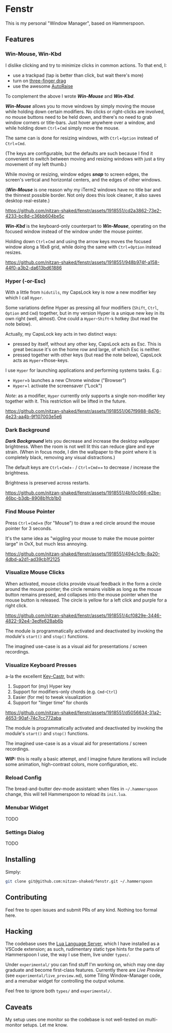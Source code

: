 # Fenstr

This is my personal "Window Manager", based on Hammerspoon.

## Features

### Win-Mouse, Win-Kbd

I dislike clicking and try to minimize clicks in common actions. To that end, I:

* use a trackpad (tap is better than click, but wait there's more)
* turn on [three-finger drag](https://support.apple.com/en-il/HT204609)
* use the awesome [AutoRaise](https://github.com/sbmpost/AutoRaise)

To complement the above I wrote _**Win-Mouse**_ and _**Win-Kbd**_.

_**Win-Mouse**_ allows you to move windows by simply moving the mouse while holding down certain modifiers. No clicks or right-clicks are involved, no mouse buttons need to be held down, and there's no need to grab window corners or title-bars. Just hover anywhere over a window, and while holding down `Ctrl`+`Cmd` simply move the mouse.

The same can is done for resizing windows, with `Ctrl`+`Option` instead of `Ctrl`+`Cmd`.

(The keys are configurable, but the defaults are such because I find it convenient to switch between moving and resizing windows with just a tiny movement of my left thumb.)

While moving or resizing, window edges _**snap**_ to screen edges, the screen's vertical and horizontal centers, and the edges of other windows.

(_**Win-Mouse**_ is one reason why my iTerm2 windows have no title bar and the thinnest possible border. Not only does this look cleaner, it also saves desktop real-estate.)

https://github.com/nitzan-shaked/fenstr/assets/1918551/cd2a3862-73e2-4233-bc8d-c36bb604be5c

_**Win-Kbd**_ is the keyboard-only counterpart to _**Win-Mouse**_, operating on the focused window instead of the window under the mouse pointer.

Holding down `Ctrl`+`Cmd` and using the arrow keys moves the focused window along a 16x8 grid, while doing the same with `Ctrl`+`Option` instead resizes.

https://github.com/nitzan-shaked/fenstr/assets/1918551/948b974f-a158-44f0-a3b2-da613bd61886

### Hyper (-or-Esc)

With a little from `hidutils`, my CapsLock key is now a new modifier key which I call `Hyper`.

Some variations define Hyper as pressing all four modifiers (`Shift`, `Ctrl`, `Option` and `Cmd`) together, but in my version Hyper is a unique new key in its own right (well, almost). One could a `Hyper`-`Shift`-`k` hotkey (but read the note below).

Actually, my CapsLock key acts in two distinct ways:

* pressed by itself, without any other key, CapsLock acts as Esc. This is great because it's on the home row and large, of which Esc is neither.
* pressed together with other keys (but read the note below), CapsLock acts as `Hyper`+those-keys.

I use `Hyper` for launching applications and performing systems tasks. E.g.:

* `Hyper`+`b` launches a new Chrome window ("Browser")
* `Hyper`+`l` activate the screensaver ("Lock")

_Note_: as a modifier, `Hyper` currently only supports a single non-modifier key together with it. This restriction will be lifted in the future.

https://github.com/nitzan-shaked/fenstr/assets/1918551/067f9988-8d76-4e23-aa4b-9f107003e5e6

### Dark Background

_**Dark Background**_ lets you decrease and increase the desktop wallpaper brightness. When the room is not well lit this can reduce glare and eye strain. (When in focus mode, I dim the wallpaper to the point where it is completely black, removing any visual distractions.)

The default keys are `Ctrl`+`Cmd`+`-` / `Ctrl`+`Cmd`+`=` to decrease / increase the brightness.

Brightness is preserved across restarts.

https://github.com/nitzan-shaked/fenstr/assets/1918551/4b10c066-e2be-46bc-b3db-8908b1fcb1b0

### Find Mouse Pointer

Press `Ctrl`+`Cmd`+`m` (for "Mouse") to draw a red circle around the mouse pointer for 3 seconds.

It's the same idea as "wiggling your mouse to make the mouse pointer large" in OxX, but much less annoying.

https://github.com/nitzan-shaked/fenstr/assets/1918551/494c1cfb-8a20-4dbd-a2d1-ad39cb1f2125

### Visualize Mouse Clicks

When activated, mouse clicks provide visual feedback in the form a circle around the mouse pointer; the circle remains visible as long as the mouse button remains pressed, and collapses into the mouse pointer when the mouse button is released. The circle is yellow for a left click and purple for a right click.

https://github.com/nitzan-shaked/fenstr/assets/1918551/4cf0829e-3446-4822-92e4-3edfe628ab6b

The module is programmatically activated and deactivated by invoking the module's `start()` and `stop()` functions.

The imagined use-case is as a visual aid for presentations / screen recordings.

### Visualize Keyboard Presses

a-la the excellent [Key-Castr](https://github.com/keycastr/keycastr), but with:

1. Support for (my) Hyper key
2. Support for modifiers-only chords (e.g. `Cmd`-`Ctrl`)
3. Easier (for me) to tweak visualization
4. Support for "linger time" for chords

https://github.com/nitzan-shaked/fenstr/assets/1918551/d5056634-31a2-4653-90af-74c7cc772aba

The module is programmatically activated and deactivated by invoking the module's `start()` and `stop()` functions.

The imagined use-case is as a visual aid for presentations / screen recordings.

**WIP:** this is really a basic attempt, and I imagine future iterations will include some animation, high-contrast colors, more configuration, etc.

### Reload Config

The bread-and-butter dev-mode assistant: when files in `~/.hammerspoon` change, this will tell Hammerspoon to reload its `init.lua`.

### Menubar Widget

TODO

### Settings Dialog

TODO

## Installing

Simply:

```bash
git clone git@github.com:nitzan-shaked/fenstr.git ~/.hammerspoon
```

## Contributing

Feel free to open issues and submit PRs of any kind. Nothing too formal here.

## Hacking

The codebase uses the [Lua Language Server](https://github.com/LuaLS/lua-language-server), which I have installed as a VSCode extension; as such, rudimentary static type hints for the parts of Hammerspoon I use, the way I use them, live under `types/`.

Under `experimental/` you can find stuff I'm working on, which may one day graduate and become first-class features. Currently there are _Live Preview_ (see `experimental/live_preview.md`), some Tiling Window-Manager code, and a menubar widget for controlling the output volume.

Feel free to ignore both `types/` and `experimental/`.

## Caveats

My setup uses one monitor so the codebase is not well-tested on multi-monitor setups. Let me know.
